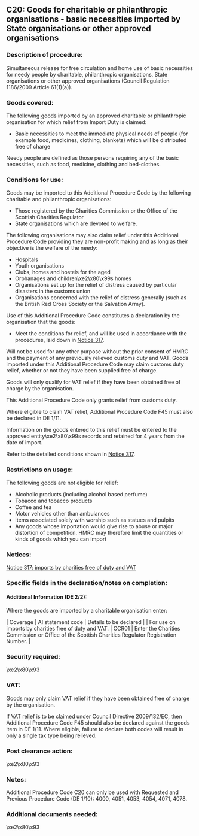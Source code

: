 C20: Goods for charitable or philanthropic organisations - basic necessities imported by State organisations or other approved organisations
--------------------------------------------------------------------------------------------------------------------------------------------

### Description of procedure:

Simultaneous release for free circulation and home use of basic necessities for needy people by charitable, philanthropic organisations, State organisations or other approved organisations (Council Regulation 1186/2009 Article 61(1)(a)).

### Goods covered:

The following goods imported by an approved charitable or philanthropic organisation for which relief from Import Duty is claimed:

 * Basic necessities to meet the immediate physical needs of people (for example food, medicines, clothing, blankets) which will be distributed free of charge

Needy people are defined as those persons requiring any of the basic necessities, such as food, medicine, clothing and bed-clothes.

### Conditions for use:

Goods may be imported to this Additional Procedure Code by the following charitable and philanthropic organisations:

 * Those registered by the Charities Commission or the Office of the Scottish Charities Regulator
 * State organisations which are devoted to welfare.

The following organisations may also claim relief under this Additional Procedure Code providing they are non-profit making and as long as their objective is the welfare of the needy:

 * Hospitals
 * Youth organisations
 * Clubs, homes and hostels for the aged
 * Orphanages and children\xe2\x80\x99s homes
 * Organisations set up for the relief of distress caused by particular disasters in the customs union
 * Organisations concerned with the relief of distress generally (such as the British Red Cross Society or the Salvation Army).

Use of this Additional Procedure Code constitutes a declaration by the organisation that the goods:

 * Meet the conditions for relief, and will be used in accordance with the procedures, laid down in [Notice 317](https://www.gov.uk/government/publications/notice-317-imports-by-charities-free-of-duty-and-vat/notice-317-imports-by-charities-free-of-duty-and-vat).

Will not be used for any other purpose without the prior consent of HMRC and the payment of any previously relieved customs duty and VAT. Goods imported under this Additional Procedure Code may claim customs duty relief, whether or not they have been supplied free of charge.

Goods will only qualify for VAT relief if they have been obtained free of charge by the organisation.

This Additional Procedure Code only grants relief from customs duty.

Where eligible to claim VAT relief, Additional Procedure Code F45 must also be declared in DE 1/11.

Information on the goods entered to this relief must be entered to the approved entity\xe2\x80\x99s records and retained for 4 years from the date of import.

Refer to the detailed conditions shown in [Notice 317](https://www.gov.uk/government/publications/notice-317-imports-by-charities-free-of-duty-and-vat/notice-317-imports-by-charities-free-of-duty-and-vat).

### Restrictions on usage:

The following goods are not eligible for relief:

 * Alcoholic products (including alcohol based perfume)
 * Tobacco and tobacco products
 * Coffee and tea
 * Motor vehicles other than ambulances
 * Items associated solely with worship such as statues and pulpits
 * Any goods whose importation would give rise to abuse or major distortion of competition. HMRC may therefore limit the quantities or kinds of goods which you can import

### Notices:

[Notice 317: imports by charities free of duty and VAT](https://www.gov.uk/government/publications/notice-317-imports-by-charities-free-of-duty-and-vat/notice-317-imports-by-charities-free-of-duty-and-vat)

### Specific fields in the declaration/notes on completion:

#### Additional Information (DE 2/2):

Where the goods are imported by a charitable organisation enter:



  |  Coverage |  AI statement code |  Details to be declared | 
   |  For use on imports by charities free of duty and VAT. |  CCR01 |  Enter the Charities Commission or Office of the Scottish Charities Regulator Registration Number. | 
 
### Security required:

\xe2\x80\x93

### VAT:

Goods may only claim VAT relief if they have been obtained free of charge by the organisation.

If VAT relief is to be claimed under Council Directive 2009/132/EC, then Additional Procedure Code F45 should also be declared against the goods item in DE 1/11. Where eligible, failure to declare both codes will result in only a single tax type being relieved.

### Post clearance action:

\xe2\x80\x93

### Notes:

Additional Procedure Code C20 can only be used with Requested and Previous Procedure Code (DE 1/10): 4000, 4051, 4053, 4054, 4071, 4078.

### Additional documents needed:

\xe2\x80\x93

